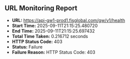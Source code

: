 ## URL Monitoring Report

- **URL:** https://api-gw1-prod1.fisglobal.com/gw/v1/health
- **Start Time:** 2025-09-11T21:15:25.480720
- **End Time:** 2025-09-11T21:15:25.697432
- **Total Time Taken:** 0.216712 seconds
- **HTTP Status Code:** 403
- **Status:** Failure
- **Failure Reason:** HTTP Status Code: 403
